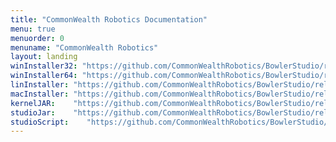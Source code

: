 ```yaml
---
title: "CommonWealth Robotics Documentation"
menu: true
menuorder: 0
menuname: "CommonWealth Robotics"
layout: landing
winInstaller32: "https://github.com/CommonWealthRobotics/BowlerStudio/releases/download/1.4.0/Windows-32-BowlerStudio-1.4.0.exe"
winInstaller64: "https://github.com/CommonWealthRobotics/BowlerStudio/releases/download/1.4.0/Windows-64-BowlerStudio-1.4.0.exe"
linInstaller: "https://github.com/CommonWealthRobotics/BowlerStudio/releases/download/1.4.0/Ubuntu-BowlerStudio-1.4.0.deb"
macInstaller: "https://github.com/CommonWealthRobotics/BowlerStudio/releases/download/1.4.0/MacOSX-BowlerStudio-1.4.0.zip"
kernelJAR:    "https://github.com/CommonWealthRobotics/BowlerStudio/releases/download/1.4.0/BowlerScriptingKernel-0.58.0-fat.jar"
studioJar:    "https://github.com/CommonWealthRobotics/BowlerStudio/releases/download/1.4.0/BowlerStudio.jar"
studioScript:    "https://github.com/CommonWealthRobotics/BowlerStudio/releases/download/1.4.0/bowlerstudio"
---
```


